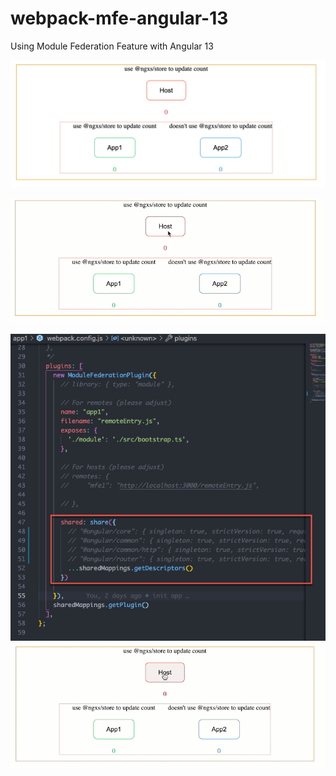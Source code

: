 # webpack-mfe-angular-13
Using Module Federation Feature with Angular 13

![intial state](/resources/initial.png)

![not working](/resources/not%20working.gif)

![remove angular shared lib from webpack](/resources/remove-angular-shared-lib-webpack-config.png)
![working](/resources/working.gif)